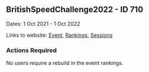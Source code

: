 ## BritishSpeedChallenge2022 - ID 710

Dates: 1 Oct 2021 - 1 Oct 2022

Links to website: [Event](https://www.gps-speedsurfing.com/default.aspx?mnu=event&val=710), [Rankings](https://www.gps-speedsurfing.com/default.aspx?mnu=eventranking&val=710), [Sessions](https://www.gps-speedsurfing.com/default.aspx?mnu=eventsessions&val=710)

### Actions Required

No users require a rebuild in the event rankings.

